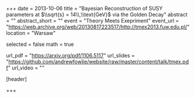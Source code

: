+++
date = 2013-10-06
title = "Bayesian Reconstruction of SUSY parameters at $\\sqrt{s} = 14\\,\\text{GeV}$ via the Golden Decay"
abstract = ""
abstract_short = ""
event = "Theory Meets Exepriment"
event_url = "https://web.archive.org/web/20130817223517/http://tmex2013.fuw.edu.pl/"
location = "Warsaw"

selected = false
math = true

url_pdf = "https://arxiv.org/pdf/1106.5117"
url_slides = "https://github.com/andrewfowlie/website/raw/master/content/talk/tmex.pdf"
url_video = ""

[header]

+++
